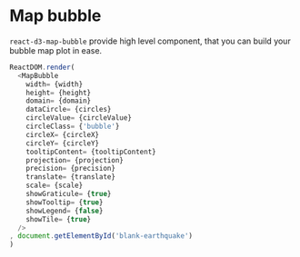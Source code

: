 # Map bubble

`react-d3-map-bubble` provide high level component, that you can build your bubble map plot in ease.

<div id="blank-earthquake" class="demo"></div>
<script src="/react-d3-example/dist/map_detail/min/earthquake.min.js"></script>

```js
ReactDOM.render(
  <MapBubble
    width= {width}
    height= {height}
    domain= {domain}
    dataCircle= {circles}
    circleValue= {circleValue}
    circleClass= {'bubble'}
    circleX= {circleX}
    circleY= {circleY}
    tooltipContent= {tooltipContent}
    projection= {projection}
    precision= {precision}
    translate= {translate}
    scale= {scale}
    showGraticule= {true}
    showTooltip= {true}
    showLegend= {false}
    showTile= {true}
  />
, document.getElementById('blank-earthquake')
)
```
